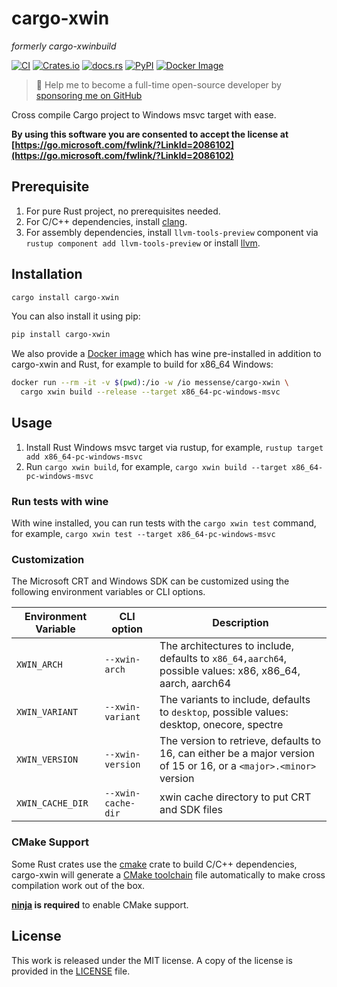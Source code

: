 # cargo-xwin

_formerly cargo-xwinbuild_

[![CI](https://github.com/messense/cargo-xwin/workflows/CI/badge.svg)](https://github.com/messense/cargo-xwin/actions?query=workflow%3ACI)
[![Crates.io](https://img.shields.io/crates/v/cargo-xwin.svg)](https://crates.io/crates/cargo-xwin)
[![docs.rs](https://docs.rs/cargo-xwin/badge.svg)](https://docs.rs/cargo-xwin/)
[![PyPI](https://img.shields.io/pypi/v/cargo-xwin.svg)](https://pypi.org/project/cargo-xwin)
[![Docker Image](https://img.shields.io/docker/pulls/messense/cargo-xwin.svg?maxAge=2592000)](https://hub.docker.com/r/messense/cargo-xwin/)

> 🚀 Help me to become a full-time open-source developer by [sponsoring me on GitHub](https://github.com/sponsors/messense)

Cross compile Cargo project to Windows msvc target with ease.

**By using this software you are consented to accept the license at [https://go.microsoft.com/fwlink/?LinkId=2086102](https://go.microsoft.com/fwlink/?LinkId=2086102)**

## Prerequisite

1. For pure Rust project, no prerequisites needed.
2. For C/C++ dependencies, install [clang](https://clang.llvm.org/).
3. For assembly dependencies, install `llvm-tools-preview` component via `rustup component add llvm-tools-preview` or install [llvm](https://llvm.org).

## Installation

```bash
cargo install cargo-xwin
```

You can also install it using pip:

```bash
pip install cargo-xwin
```

We also provide a [Docker image](https://hub.docker.com/r/messense/cargo-xwin) which has wine pre-installed in addition to cargo-xwin and Rust,
for example to build for x86_64 Windows:

```bash
docker run --rm -it -v $(pwd):/io -w /io messense/cargo-xwin \
  cargo xwin build --release --target x86_64-pc-windows-msvc
```

## Usage

1. Install Rust Windows msvc target via rustup, for example, `rustup target add x86_64-pc-windows-msvc`
2. Run `cargo xwin build`, for example, `cargo xwin build --target x86_64-pc-windows-msvc`

### Run tests with wine

With wine installed, you can run tests with the `cargo xwin test` command,
for example, `cargo xwin test --target x86_64-pc-windows-msvc`

### Customization

The Microsoft CRT and Windows SDK can be customized using the following environment variables or CLI options.

| Environment Variable | CLI option         | Description                                                                                                        |
|----------------------|--------------------|--------------------------------------------------------------------------------------------------------------------|
| `XWIN_ARCH`          | `--xwin-arch`      | The architectures to include, defaults to `x86_64,aarch64`, possible values: x86, x86_64, aarch, aarch64           |
| `XWIN_VARIANT`       | `--xwin-variant`   | The variants to include, defaults to `desktop`, possible values: desktop, onecore, spectre                         |
| `XWIN_VERSION`       | `--xwin-version`   | The version to retrieve, defaults to 16, can either be a major version of 15 or 16, or a `<major>.<minor>` version |
| `XWIN_CACHE_DIR`     | `--xwin-cache-dir` | xwin cache directory to put CRT and SDK files                                                                      |

### CMake Support

Some Rust crates use the [cmake](https://github.com/alexcrichton/cmake-rs) crate to build C/C++ dependencies,
cargo-xwin will generate a [CMake toolchain](https://cmake.org/cmake/help/latest/manual/cmake-toolchains.7.html) file
automatically to make cross compilation work out of the box.

**[ninja](https://ninja-build.org/) is required** to enable CMake support.

## License

This work is released under the MIT license. A copy of the license is provided
in the [LICENSE](./LICENSE) file.
